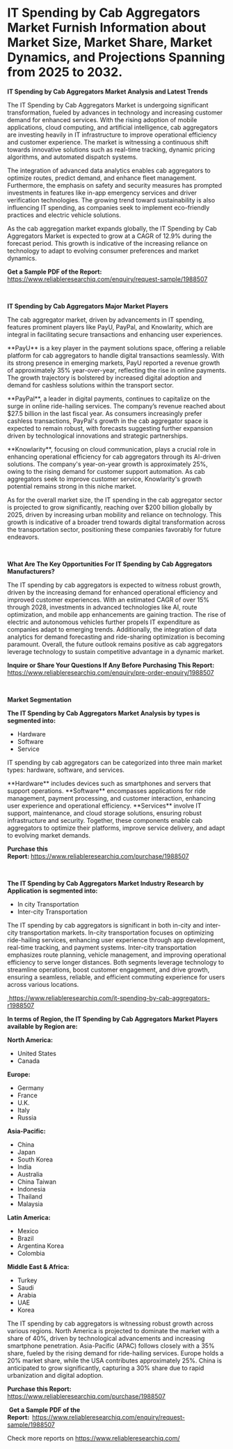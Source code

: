 <p><h1>IT Spending by Cab Aggregators Market Furnish Information about Market Size, Market Share, Market Dynamics, and Projections Spanning from 2025 to 2032.</h1></p><p><strong>IT Spending by Cab Aggregators Market Analysis and Latest Trends</strong></p>
<p><p>The IT Spending by Cab Aggregators Market is undergoing significant transformation, fueled by advances in technology and increasing customer demand for enhanced services. With the rising adoption of mobile applications, cloud computing, and artificial intelligence, cab aggregators are investing heavily in IT infrastructure to improve operational efficiency and customer experience. The market is witnessing a continuous shift towards innovative solutions such as real-time tracking, dynamic pricing algorithms, and automated dispatch systems.</p><p>The integration of advanced data analytics enables cab aggregators to optimize routes, predict demand, and enhance fleet management. Furthermore, the emphasis on safety and security measures has prompted investments in features like in-app emergency services and driver verification technologies. The growing trend toward sustainability is also influencing IT spending, as companies seek to implement eco-friendly practices and electric vehicle solutions.</p><p>As the cab aggregation market expands globally, the IT Spending by Cab Aggregators Market is expected to grow at a CAGR of 12.9% during the forecast period. This growth is indicative of the increasing reliance on technology to adapt to evolving consumer preferences and market dynamics.</p></p>
<p><strong>Get a Sample PDF of the Report:&nbsp;</strong> <a href="https://www.reliableresearchiq.com/enquiry/request-sample/1988507?utm_campaign=3171&utm_medium=2&utm_source=Github&utm_content=ia&utm_term=28032025&utm_id=it-spending-by-cab-aggregators">https://www.reliableresearchiq.com/enquiry/request-sample/1988507</a></p>
<p>&nbsp;</p>
<p><strong>IT Spending by Cab Aggregators Major Market Players</strong></p>
<p><p>The cab aggregator market, driven by advancements in IT spending, features prominent players like PayU, PayPal, and Knowlarity, which are integral in facilitating secure transactions and enhancing user experiences. </p><p>**PayU** is a key player in the payment solutions space, offering a reliable platform for cab aggregators to handle digital transactions seamlessly. With its strong presence in emerging markets, PayU reported a revenue growth of approximately 35% year-over-year, reflecting the rise in online payments. The growth trajectory is bolstered by increased digital adoption and demand for cashless solutions within the transport sector.</p><p>**PayPal**, a leader in digital payments, continues to capitalize on the surge in online ride-hailing services. The company’s revenue reached about $27.5 billion in the last fiscal year. As consumers increasingly prefer cashless transactions, PayPal's growth in the cab aggregator space is expected to remain robust, with forecasts suggesting further expansion driven by technological innovations and strategic partnerships.</p><p>**Knowlarity**, focusing on cloud communication, plays a crucial role in enhancing operational efficiency for cab aggregators through its AI-driven solutions. The company's year-on-year growth is approximately 25%, owing to the rising demand for customer support automation. As cab aggregators seek to improve customer service, Knowlarity's growth potential remains strong in this niche market.</p><p>As for the overall market size, the IT spending in the cab aggregator sector is projected to grow significantly, reaching over $200 billion globally by 2025, driven by increasing urban mobility and reliance on technology. This growth is indicative of a broader trend towards digital transformation across the transportation sector, positioning these companies favorably for future endeavors.</p></p>
<p>&nbsp;</p>
<p><strong>What Are The Key Opportunities For IT Spending by Cab Aggregators Manufacturers?</strong></p>
<p><p>The IT spending by cab aggregators is expected to witness robust growth, driven by the increasing demand for enhanced operational efficiency and improved customer experiences. With an estimated CAGR of over 15% through 2028, investments in advanced technologies like AI, route optimization, and mobile app enhancements are gaining traction. The rise of electric and autonomous vehicles further propels IT expenditure as companies adapt to emerging trends. Additionally, the integration of data analytics for demand forecasting and ride-sharing optimization is becoming paramount. Overall, the future outlook remains positive as cab aggregators leverage technology to sustain competitive advantage in a dynamic market.</p></p>
<p><strong>Inquire or Share Your Questions If Any Before Purchasing This Report:</strong> <a href="https://www.reliableresearchiq.com/enquiry/pre-order-enquiry/1988507?utm_campaign=3171&utm_medium=2&utm_source=Github&utm_content=ia&utm_term=28032025&utm_id=it-spending-by-cab-aggregators">https://www.reliableresearchiq.com/enquiry/pre-order-enquiry/1988507</a></p>
<p>&nbsp;</p>
<p><strong>Market Segmentation</strong></p>
<p><strong>The IT Spending by Cab Aggregators Market Analysis by types is segmented into:</strong></p>
<p><ul><li>Hardware</li><li>Software</li><li>Service</li></ul></p>
<p><p>IT spending by cab aggregators can be categorized into three main market types: hardware, software, and services. </p><p>**Hardware** includes devices such as smartphones and servers that support operations. **Software** encompasses applications for ride management, payment processing, and customer interaction, enhancing user experience and operational efficiency. **Services** involve IT support, maintenance, and cloud storage solutions, ensuring robust infrastructure and security. Together, these components enable cab aggregators to optimize their platforms, improve service delivery, and adapt to evolving market demands.</p></p>
<p><strong>Purchase this Report:&nbsp;</strong><a href="https://www.reliableresearchiq.com/purchase/1988507?utm_campaign=3171&utm_medium=2&utm_source=Github&utm_content=ia&utm_term=28032025&utm_id=it-spending-by-cab-aggregators">https://www.reliableresearchiq.com/purchase/1988507</a></p>
<p>&nbsp;</p>
<p><strong>The IT Spending by Cab Aggregators Market Industry Research by Application is segmented into:</strong></p>
<p><ul><li>In city Transportation</li><li>Inter-city Transportation</li></ul></p>
<p><p>The IT spending by cab aggregators is significant in both in-city and inter-city transportation markets. In-city transportation focuses on optimizing ride-hailing services, enhancing user experience through app development, real-time tracking, and payment systems. Inter-city transportation emphasizes route planning, vehicle management, and improving operational efficiency to serve longer distances. Both segments leverage technology to streamline operations, boost customer engagement, and drive growth, ensuring a seamless, reliable, and efficient commuting experience for users across various locations.</p></p>
<p><a href="https://www.reliableresearchiq.com/it-spending-by-cab-aggregators-r1988507?utm_campaign=3171&utm_medium=2&utm_source=Github&utm_content=ia&utm_term=28032025&utm_id=it-spending-by-cab-aggregators">&nbsp;https://www.reliableresearchiq.com/it-spending-by-cab-aggregators-r1988507</a></p>
<p><strong>In terms of Region, the IT Spending by Cab Aggregators Market Players available by Region are:</strong></p>
<p>
    <p> <strong> North America: </strong>
        <ul>
            <li>United States</li>
            <li>Canada</li>
        </ul>
        </p> 
    <p> <strong> Europe: </strong>
        <ul>
            <li>Germany</li>
            <li>France</li>
            <li>U.K.</li>
            <li>Italy</li>
            <li>Russia</li>
        </ul>
        </p> 
    <p> <strong> Asia-Pacific: </strong>
        <ul>
            <li>China</li>
            <li>Japan</li>
            <li>South Korea</li>
            <li>India</li>
            <li>Australia</li>
            <li>China Taiwan</li>
            <li>Indonesia</li>
            <li>Thailand</li>
            <li>Malaysia</li>
        </ul>
        </p> 
    <p> <strong> Latin America: </strong>
        <ul>
            <li>Mexico</li>
            <li>Brazil</li>
            <li>Argentina Korea</li>
            <li>Colombia</li>
        </ul>
        </p> 
    <p> <strong> Middle East & Africa: </strong>
        <ul>
            <li>Turkey</li>
            <li>Saudi</li>
            <li>Arabia</li>
            <li>UAE</li>
            <li>Korea</li>
        </ul>
    </p>
    </p>
<p><p>The IT spending by cab aggregators is witnessing robust growth across various regions. North America is projected to dominate the market with a share of 40%, driven by technological advancements and increasing smartphone penetration. Asia-Pacific (APAC) follows closely with a 35% share, fueled by the rising demand for ride-hailing services. Europe holds a 20% market share, while the USA contributes approximately 25%. China is anticipated to grow significantly, capturing a 30% share due to rapid urbanization and digital adoption.</p></p>
<p><strong>Purchase this Report: </strong><a href="https://www.reliableresearchiq.com/purchase/1988507?utm_campaign=3171&utm_medium=2&utm_source=Github&utm_content=ia&utm_term=28032025&utm_id=it-spending-by-cab-aggregators">https://www.reliableresearchiq.com/purchase/1988507</a></p>
<p>&nbsp;<strong>Get a Sample PDF of the Report:&nbsp;&nbsp;</strong><a href="https://www.reliableresearchiq.com/enquiry/request-sample/1988507?utm_campaign=3171&utm_medium=2&utm_source=Github&utm_content=ia&utm_term=28032025&utm_id=it-spending-by-cab-aggregators">https://www.reliableresearchiq.com/enquiry/request-sample/1988507</a></p>
<p><strong></strong></p>
<p>Check more reports on <a href="https://www.reliableresearchiq.com/?utm_campaign=3171&utm_medium=2&utm_source=Github&utm_content=ia&utm_term=28032025&utm_id=it-spending-by-cab-aggregators">https://www.reliableresearchiq.com/</a></p>